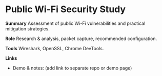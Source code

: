 # Public Wi-Fi Security Study

**Summary**
Assessment of public Wi-Fi vulnerabilities and practical mitigation strategies.

**Role**
Research & analysis, packet capture, recommended configuration.

**Tools**
Wireshark, OpenSSL, Chrome DevTools.

**Links**
- Demo & notes: (add link to separate repo or demo page)
